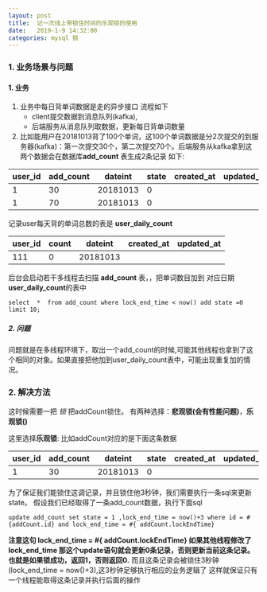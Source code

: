 ```yaml
---
layout: post
title:  记一次线上带锁住时间的乐观锁的使用
date:   2019-1-9 14:32:00
categories: mysql 锁
---
```


### 1. 业务场景与问题
#### 1. 业务
1. 业务中每日背单词数据是走的异步接口 流程如下
   * client提交数据到消息队列(kafka),
   * 后端服务从消息队列取数据，更新每日背单词数量
2. 比如能用户在20181013背了100个单词，这100个单词数据是分2次提交的到服务器(kafka)：第一次提交30个，第二次提交70个。后端服务从kafka拿到这两个数据会在数据库**add_count** 表生成2条记录 如下:
   

user_id | add_count |  dateint | state | created_at | updated_at | lock_end_time
-|-|-|-|-|-|-
1   |     30  |   20181013 |   0   
1    |    70   |  20181013  |  0

记录user每天背的单词总数的表是 **user_daily_count**

user_id | count | dateint | created_at | updated_at 
-|-|-|-|-
111 | 0 | 20181013 |

后台会启动若干多线程去扫描 **add_count** 表，，把单词数目加到 对应日期**user_daily_count**的表中

```
select  *  from add_count where lock_end_time < now() add state =0 limit 10;
```

##### 2. 问题
问题就是在多线程环境下，取出一个add_count的时候,可能其他线程也拿到了这个相同的对象。如果直接把他加到user_daily_count表中，可能出现重复加的情况。

### 2. 解决方法
这时候需要一把 *锁* 把addCount锁住。
有两种选择：**悲观锁(会有性能问题)**，**乐观锁()**

这里选择**乐观锁**:
比如addCount对应的是下面这条数据

user_id | add_count |  dateint | state | created_at | updated_at | lock_end_time
-|-|-|-|-|-|-
1   |     30  |   20181013 |   0   

为了保证我们能锁住这调记录，并且锁住他3秒钟，我们需要执行一条sql来更新state。
假设我们已经取得了一条add_count数据，执行下面sql
```
update add_count set state = 1 ,lock_end_time = now()+3 where id = #{addCount.id} and lock_end_time = #{ addCount.lockEndTime}
```
**注意这句 lock_end_time = #{ addCount.lockEndTime} 如果其他线程修改了lock_end_time 那这个update语句就会更新0条记录，否则更新当前这条记录。也就是如果锁成功，返回1，否则返回0.**
而且这条记录会被锁住3秒钟(lock_end_time = now()+3),这3秒钟足够执行相应的业务逻辑了
这样就保证只有一个线程能取得这条记录并执行后面的操作


